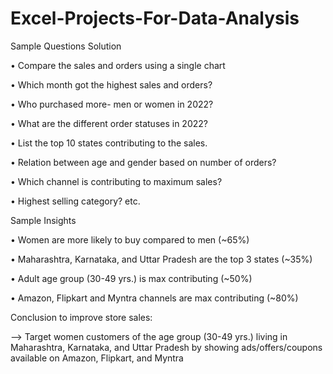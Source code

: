# Excel-Projects-For-Data-Analysis

Sample Questions Solution

•	Compare the sales and orders using a single chart

•	Which month got the highest sales and orders?

•	Who purchased more- men or women in 2022? 

•	What are the different order statuses in 2022?

•	List the top 10 states contributing to the sales.

•	Relation between age and gender based on number of orders?

•	Which channel is contributing to maximum sales?

•	Highest selling category? etc.


Sample Insights

•	Women are more likely to buy compared to men (~65%)

• Maharashtra, Karnataka, and Uttar Pradesh are the top 3 states (~35%)

•	Adult age group (30-49 yrs.) is max contributing (~50%)

•	Amazon, Flipkart and Myntra channels are max contributing (~80%)


Conclusion to improve store sales:

--> Target women customers of the age group (30-49 yrs.) living in Maharashtra, Karnataka, and Uttar Pradesh by showing ads/offers/coupons available on Amazon, Flipkart, and Myntra

